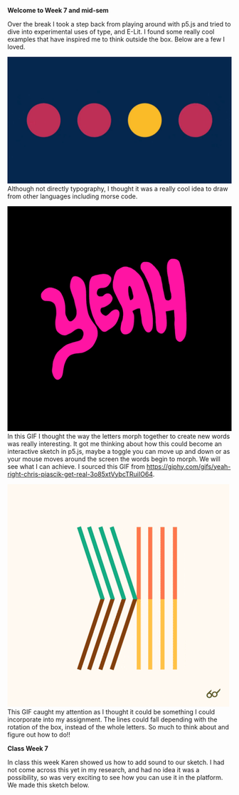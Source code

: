 **Welcome to Week 7 and mid-sem**

Over the break I took a step back from playing around with p5.js and tried to dive into experimental uses of type, and E-Lit. I found some really cool examples that have inspired me to think outside the box. Below are a few I loved.

![](morsecode.gif)
Although not directly typography, I thought it was a really cool idea to draw from other languages including morse code. 

![](yeahright.gif)
In this GIF I thought the way the letters morph together to create new words was really interesting. It got me thinking about how this could become an interactive sketch in p5.js, maybe a toggle you can move up and down or as your mouse moves around the screen the words begin to morph. We will see what I can achieve. I sourced this GIF from https://giphy.com/gifs/yeah-right-chris-piascik-get-real-3o85xtVybcTRuiIO64.

![](K.gif)
This GIF caught my attention as I thought it could be something I could incorporate into my assignment. The lines could fall depending with the rotation of the box, instead of the whole letters. So much to think about and figure out how to do!!

**Class Week 7**

In class this week Karen showed us how to add sound to our sketch. I had not come across this yet in my research, and had no idea it was a possibility, so was very exciting to see how you can use it in the platform. We made this sketch below.




